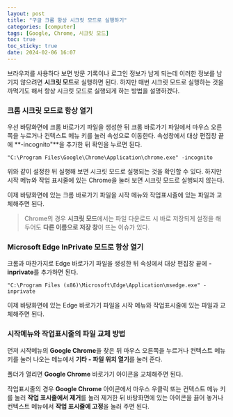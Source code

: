 ```yaml
---
layout: post
title: "구글 크롬 항상 시크릿 모드로 실행하기"
categories: [computer]
tags: [Google, Chrome, 시크릿 모드]
toc: true
toc_sticky: true
date: 2024-02-06 16:07
---
```


브라우저를 사용하다 보면 방문 기록이나 로그인 정보가 남게 되는데 이러한 정보를 남기지 않으려면 **시크릿 모드**로 실행하면 된다. 하지만 매번 시크릿 모드로 실행하는 것을 까먹기도 해서 항상 시크릿 모드로 실행되게 하는 방법을 설명하겠다.

### 크롬 시크릿 모드로 항상 열기

우선 바탕화면에 크롬 바로가기 파일을 생성한 뒤 크롬 바로가기 파일에서 마우스 오른쪽을 누르거나 컨텍스트 메뉴 키를 눌러 속성으로 이동한다. 속성창에서 대상 편집창 끝에 **-incognito"**을 추가한 뒤 확인을 누르면 된다.

```
"C:\Program Files\Google\Chrome\Application\chrome.exe" -incognito
```

위와 같이 설정한 뒤 실행해 보면 시크릿 모드로 실행되는 것을 확인할 수 있다. 하지만 시작 메뉴와 작업 표시줄에 있는 Chrome을 눌러 보면 시크릿 모드로 실행되지 않는다.

이제 바탕화면에 있는 크롬 바로가기 파일을 시작 메뉴와 작업표시줄에 있는 파일과 교체해주면 된다.

> Chrome의 경우 **시크릿 모드**에서는 파일 다운로드 시 바로 저장되게 설정을 해두어도 **다른 이름으로 저장 창**이 뜨는 이슈가 있다.

### Microsoft Edge InPrivate 모드로 항상 열기

크롬과 마찬가지로 Edge 바로가기 파일을 생성한 뒤 속성에서 대상 편집창 끝에 **-inprivate**를 추가하면 된다.

```
"C:\Program Files (x86)\Microsoft\Edge\Application\msedge.exe" -inprivate
```

이제 바탕화면에 있는 Edge 바로가기 파일을 시작 메뉴와 작업표시줄에 있는 파일과 교체해주면 된다.

### 시작메뉴와 작업표시줄의 파일 교체 방법

먼저 시작메뉴의 **Google Chrome**을 찾은 뒤 마우스 오른쪽을 누르거나 컨텍스트 메뉴 키를 눌러 나오는 메뉴에서 **기타 - 파일 위치 열기**를 눌러 준다.

폴더가 열리면 **Google Chrome** 바로가기 아이콘을 교체해주면 된다.

작업표시줄의 경우 **Google Chrome** 아이콘에서 마우스 우클릭 또는  컨텍스트 메뉴 키를 눌러 **작업 표시줄에서 제거**를 눌러 제거한 뒤 바탕화면에 있는 아이콘을 끓어 놓거나 컨텍스트 메뉴에서 **작업 표시줄에 고정**을 눌러 주면 된다.
